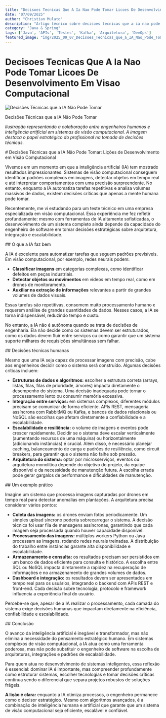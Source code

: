 ```yaml
---
title: "Decisoes Tecnicas Que A Ia Nao Pode Tomar Licoes De Desenvolvimento Em Visao Computacional"
date: "07/09/2025"
author: "Christian Mulato"
description: "Artigo técnico sobre decisoes tecnicas que a ia nao pode tomar licoes de desenvolvimento em visao computacional"
category: "Java & Spring"
tags: ['Java', 'APIs', 'Testes', 'Kafka', 'Arquitetura', 'DevOps']
featured_image: "img/2025_09_07_Decisoes_Tecnicas_que_a_IA_Nao_Pode_Tomar_Licoes_de_Desenvolvimento_em_Visao_Computacional_featured.jpg"
---
```


# Decisoes Tecnicas Que A Ia Nao Pode Tomar Licoes De Desenvolvimento Em Visao Computacional

![Decisões Técnicas que a IA Não Pode Tomar](img/image_not_found.png)

Decisões Técnicas que a IA Não Pode Tomar

*Ilustração representando a colaboração entre engenheiros humanos e inteligência artificial em sistemas de visão computacional\. A imagem destaca o papel estratégico do profissional na tomada de decisões técnicas\.*

<a id="Xe6d428e15721b1bc2b93b025ad7bdddd770115c"></a># Decisões Técnicas que a IA Não Pode Tomar: Lições de Desenvolvimento em Visão Computacional

Vivemos em um momento em que a inteligência artificial \(IA\) tem mostrado resultados impressionantes\. Sistemas de visão computacional conseguem identificar padrões complexos em imagens, detectar objetos em tempo real e até interpretar comportamentos com uma precisão surpreendente\. No entanto, enquanto a IA automatiza tarefas repetitivas e analisa volumes massivos de dados, existem decisões críticas que apenas a mente humana pode tomar\.

Recentemente, me vi estudando para um teste técnico em uma empresa especializada em visão computacional\. Essa experiência me fez refletir profundamente: mesmo com ferramentas de IA altamente sofisticadas, o desenvolvimento de um sistema completo ainda depende da capacidade do engenheiro de software em tomar decisões estratégicas sobre arquitetura, integração e escalabilidade\.

<a id="o-que-a-ia-faz-bem"></a>## O que a IA faz bem

A IA é excelente para automatizar tarefas que seguem padrões previsíveis\. Em visão computacional, por exemplo, redes neurais podem:

- __Classificar imagens__ em categorias complexas, como identificar defeitos em peças industriais\.
- __Detectar objetos ou movimentos__ em vídeos em tempo real, como em drones de monitoramento\.
- __Auxiliar na extração de informações__ relevantes a partir de grandes volumes de dados visuais\.

Essas tarefas são repetitivas, consomem muito processamento humano e requerem análise de grandes quantidades de dados\. Nesses casos, a IA se torna indispensável, reduzindo tempo e custo\.

No entanto, a IA não é autônoma quando se trata de decisões de engenharia\. Ela não decide como os sistemas devem ser estruturados, como os dados devem fluir entre serviços ou como garantir que um sistema suporte milhares de requisições simultâneas sem falhar\.

<a id="decisões-técnicas-humanas"></a>## Decisões técnicas humanas

Mesmo que uma IA seja capaz de processar imagens com precisão, cabe aos engenheiros decidir como o sistema será construído\. Algumas decisões críticas incluem:

- __Estruturas de dados e algoritmos:__ escolher a estrutura correta \(arrays, listas, filas, filas de prioridade, árvores\) impacta diretamente o desempenho do sistema\. Uma decisão inadequada pode tornar o processamento lento ou consumir memória excessiva\.
- __Integração entre serviços:__ em sistemas complexos, diferentes módulos precisam se comunicar de forma eficiente\. APIs REST, mensageria assíncrona com RabbitMQ ou Kafka, e bancos de dados relacionais ou NoSQL são escolhas que afetam diretamente a confiabilidade e a escalabilidade\.
- __Escalabilidade e resiliência:__ o volume de imagens e eventos pode crescer rapidamente\. Decidir se o sistema deve escalar verticalmente \(aumentando recursos de uma máquina\) ou horizontalmente \(adicionando instâncias\) é crucial\. Além disso, é necessário planejar caching, balanceamento de carga e padrões de resiliência, como circuit breakers, para garantir que o sistema não falhe sob pressão\.
- __Arquitetura do sistema:__ optar por microsserviços, eventos ou arquitetura monolítica depende do objetivo do projeto, da equipe disponível e da necessidade de manutenção futura\. A escolha errada pode gerar gargalos de performance e dificuldades de manutenção\.

<a id="um-exemplo-prático"></a>## Um exemplo prático

Imagine um sistema que processa imagens capturadas por drones em tempo real para detectar anomalias em plantações\. A arquitetura precisa considerar vários pontos:

- __Coleta das imagens:__ os drones enviam fotos periodicamente\. Um simples upload síncrono poderia sobrecarregar o sistema\. A decisão técnica foi usar fila de mensagens assíncronas, garantindo que cada imagem seja processada quando houver capacidade disponível\.
- __Processamento das imagens:__ múltiplos workers Python ou Java processam as imagens, rodando redes neurais treinadas\. A distribuição do trabalho entre instâncias garante alta disponibilidade e escalabilidade\.
- __Armazenamento e consulta:__ os resultados precisam ser persistidos em um banco de dados eficiente para consulta e histórico\. A escolha entre SQL ou NoSQL impacta diretamente a rapidez na recuperação de informações e no armazenamento de grandes volumes de dados\.
- __Dashboard e integração:__ os resultados devem ser apresentados em tempo real para os usuários, integrando o backend com APIs REST e front\-end\. Cada decisão sobre tecnologia, protocolo e framework influencia a experiência final do usuário\.

Percebe\-se que, apesar de a IA realizar o processamento, cada camada do sistema exige decisões humanas que impactam diretamente na eficiência, confiabilidade e escalabilidade\.

<a id="conclusão"></a>## Conclusão

O avanço da inteligência artificial é inegável e transformador, mas não elimina a necessidade do pensamento estratégico humano\. Em sistemas complexos de visão computacional, a IA atua como uma ferramenta poderosa, mas não pode substituir o engenheiro de software na escolha de arquiteturas, integrações e padrões de escalabilidade\.

Para quem atua no desenvolvimento de sistemas inteligentes, essa reflexão é essencial: dominar IA é importante, mas compreender profundamente como estruturar sistemas, escolher tecnologias e tomar decisões críticas continua sendo o diferencial que separa projetos robustos de soluções frágeis\.

__A lição é clara:__ enquanto a IA otimiza processos, o engenheiro permanece como o decisor estratégico\. Mesmo com algoritmos avançados, é a combinação de inteligência humana e artificial que garante que um sistema de visão computacional seja eficiente, escalável e confiável\.


